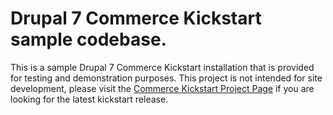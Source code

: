# Drupal 7 Commerce Kickstart sample codebase.

This is a sample Drupal 7 Commerce Kickstart installation that is provided for testing and demonstration purposes. This project is not intended for site development, please visit the [Commerce Kickstart Project Page](https://www.drupal.org/project/commerce_kickstart) if you are looking for the latest kickstart release.

